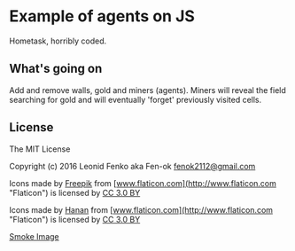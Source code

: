 # Example of agents on JS

Hometask, horribly coded.

## What's going on

Add and remove walls, gold and miners (agents). Miners will reveal the field searching for gold and will eventually 'forget' previously visited cells.

## License

The MIT License

Copyright (c) 2016 Leonid Fenko aka Fen-ok <fenok2112@gmail.com>

Icons made by [Freepik](http://www.freepik.com "Freepik") from [www.flaticon.com](http://www.flaticon.com "Flaticon") is licensed by [CC 3.0 BY](http://creativecommons.org/licenses/by/3.0/ "Creative Commons BY 3.0")

Icons made by [Hanan](http://www.flaticon.com/authors/hanan "Hanan") from [www.flaticon.com](http://www.flaticon.com "Flaticon") is licensed by [CC 3.0 BY](http://creativecommons.org/licenses/by/3.0/ "Creative Commons BY 3.0")

[Smoke Image](http://nobacks.com/smoke-eleven/ "Smoke eleven")